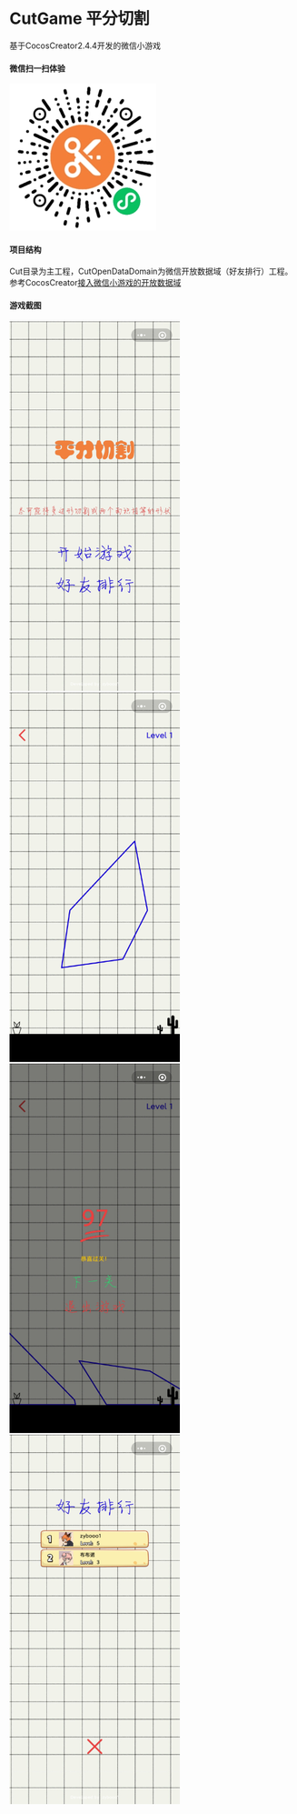 # CutGame 平分切割
基于CocosCreator2.4.4开发的微信小游戏

#### 微信扫一扫体验
<img src="QRcode.jpg"/>

#### 项目结构
Cut目录为主工程，CutOpenDataDomain为微信开放数据域（好友排行）工程。
参考CocosCreator[接入微信小游戏的开放数据域](http://docs.cocos.com/creator/manual/zh/publish/publish-wechatgame-sub-domain.html)

#### 游戏截图
<img src="screen1.jpg" width="300" height="650" /> <img src="screen2.jpg" width="300" height="650" /> <img src="screen3.jpg" width="300" height="650" /> <img src="screen4.jpg" width="300" height="650" />
